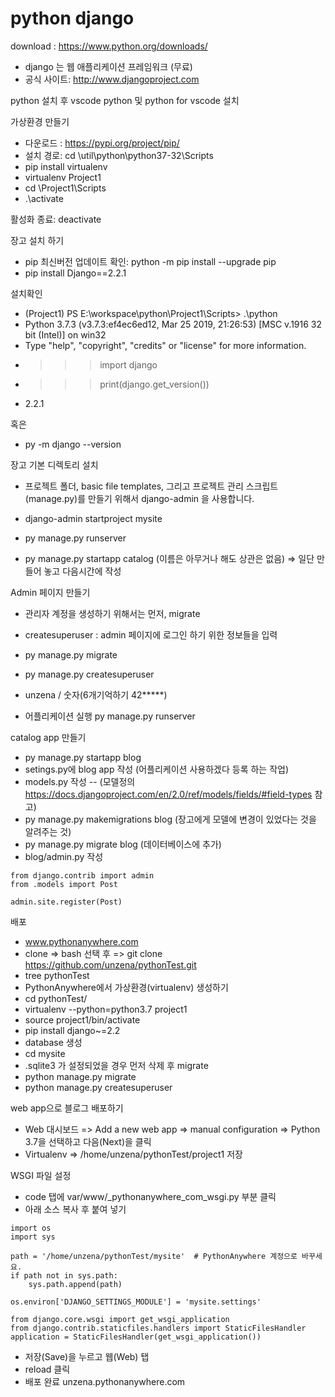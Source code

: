 # python django

download : https://www.python.org/downloads/

- django 는 웹 애플리케이션 프레임워크 (무료)
- 공식 사이트: http://www.djangoproject.com

python 설치 후 vscode python 및  python for vscode 설치

가상환경 만들기
- 다운로드 : https://pypi.org/project/pip/
- 설치 경로: cd \util\python\python37-32\Scripts
- pip install virtualenv
- virtualenv Project1
- cd \Project1\Scripts
- .\activate

활성화 종료: deactivate 

장고 설치 하기 

- pip 최신버전 업데이트 확인: python -m pip install --upgrade pip
- pip install Django==2.2.1


설치확인

- (Project1) PS E:\workspace\python\Project1\Scripts> .\python
- Python 3.7.3 (v3.7.3:ef4ec6ed12, Mar 25 2019, 21:26:53) [MSC v.1916 32 bit (Intel)] on win32
- Type "help", "copyright", "credits" or "license" for more information.
- >>> import django
- >>> print(django.get_version())
- 2.2.1

혹은 

- py -m django --version

장고 기본 디렉토리 설치
- 프로젝트 폴더, basic file templates, 그리고 프로젝트 관리 스크립트 (manage.py)를 만들기 위해서 django-admin 을 사용합니다.
- django-admin startproject mysite
- py manage.py runserver 

- py manage.py startapp catalog (이름은 아무거나 해도 상관은 없음) => 일단 만들어 놓고 다음시간에 작성

Admin 페이지 만들기
- 관리자 계정을 생성하기 위해서는 먼저, migrate
- createsuperuser :  admin 페이지에 로그인 하기 위한 정보들을 입력

- py manage.py migrate
- py manage.py createsuperuser
- unzena / 숫자(6개기억하기 42*****)

- 어플리케이션 실행 py manage.py runserver

catalog app 만들기
- py manage.py startapp blog
- setings.py에 blog app 작성 (어플리케이션 사용하겠다 등록 하는 작업)
- models.py 작성 
  -- (모델정의 https://docs.djangoproject.com/en/2.0/ref/models/fields/#field-types 참고)
- py manage.py makemigrations blog (장고에게 모델에 변경이 있었다는 것을 알려주는 것)
- py manage.py migrate blog (데이터베이스에 추가)
- blog/admin.py 작성

```
from django.contrib import admin
from .models import Post

admin.site.register(Post)
```

배포
- www.pythonanywhere.com
- clone => bash 선택 후 =>  git clone https://github.com/unzena/pythonTest.git
- tree pythonTest
- PythonAnywhere에서 가상환경(virtualenv) 생성하기
- cd pythonTest/
- virtualenv --python=python3.7 project1
- source project1/bin/activate
- pip install django~=2.2
- database 생성
- cd mysite
- .sqlite3 가 설정되었을 경우 먼저 삭제 후 migrate 
- python manage.py migrate
- python manage.py createsuperuser

web app으로 블로그 배포하기
- Web 대시보드 =>  Add a new web app => manual configuration => Python 3.7을 선택하고 다음(Next)을 클릭
- Virtualenv => /home/unzena/pythonTest/project1 저장

WSGI 파일 설정
- code 탭에 var/www/<your-username>_pythonanywhere_com_wsgi.py 부분 클릭
- 아래 소스 복사 후 붙여 넣기
```
import os
import sys

path = '/home/unzena/pythonTest/mysite'  # PythonAnywhere 계정으로 바꾸세요.
if path not in sys.path:
    sys.path.append(path)

os.environ['DJANGO_SETTINGS_MODULE'] = 'mysite.settings'

from django.core.wsgi import get_wsgi_application
from django.contrib.staticfiles.handlers import StaticFilesHandler
application = StaticFilesHandler(get_wsgi_application())
```
- 저장(Save)을 누르고 웹(Web) 탭
- reload 클릭 
- 배포 완료 unzena.pythonanywhere.com 